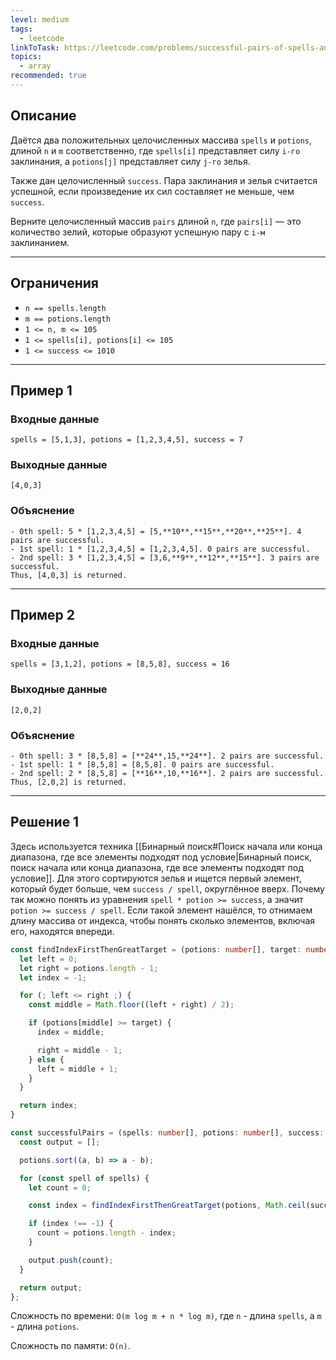 ```yaml
---
level: medium
tags:
  - leetcode
linkToTask: https://leetcode.com/problems/successful-pairs-of-spells-and-potions/description/?envType=study-plan-v2&envId=leetcode-75
topics:
  - array
recommended: true
---
```

## Описание

Даётся два положительных целочисленных массива `spells` и `potions`, длиной `n` и `m` соответственно, где `spells[i]` представляет силу `i-го` заклинания, а `potions[j]` представляет силу `j-го` зелья.

Также дан целочисленный `success`. Пара заклинания и зелья считается успешной, если произведение их сил составляет не меньше, чем `success`.

Верните целочисленный массив `pairs` длиной `n`, где `pairs[i]` — это количество зелий, которые образуют успешную пару с `i-м` заклинанием.

---
## Ограничения

- `n == spells.length`
- `m == potions.length`
- `1 <= n, m <= 105`
- `1 <= spells[i], potions[i] <= 105`
- `1 <= success <= 1010`

---
## Пример 1

### Входные данные

```
spells = [5,1,3], potions = [1,2,3,4,5], success = 7
```
### Выходные данные

```
[4,0,3]
```
### Объяснение

```
- 0th spell: 5 * [1,2,3,4,5] = [5,**10**,**15**,**20**,**25**]. 4 pairs are successful.
- 1st spell: 1 * [1,2,3,4,5] = [1,2,3,4,5]. 0 pairs are successful.
- 2nd spell: 3 * [1,2,3,4,5] = [3,6,**9**,**12**,**15**]. 3 pairs are successful.
Thus, [4,0,3] is returned.
```

---
## Пример 2

### Входные данные

```
spells = [3,1,2], potions = [8,5,8], success = 16
```
### Выходные данные

```
[2,0,2]
```
### Объяснение

```
- 0th spell: 3 * [8,5,8] = [**24**,15,**24**]. 2 pairs are successful.
- 1st spell: 1 * [8,5,8] = [8,5,8]. 0 pairs are successful. 
- 2nd spell: 2 * [8,5,8] = [**16**,10,**16**]. 2 pairs are successful. 
Thus, [2,0,2] is returned.
```

---
## Решение 1

Здесь используется техника [[Бинарный поиск#Поиск начала или конца диапазона, где все элементы подходят под условие|Бинарный поиск, поиск начала или конца диапазона, где все элементы подходят под условие]]. Для этого сортируются зелья и ищется первый элемент, который будет больше, чем `success / spell`, округлённое вверх. Почему так можно понять из уравнения `spell * potion >= success`, а значит `potion >= success / spell`. Если такой элемент нашёлся, то отнимаем длину массива от индекса, чтобы понять сколько элементов, включая его, находятся впереди.

```typescript
const findIndexFirstThenGreatTarget = (potions: number[], target: number) => {
  let left = 0;
  let right = potions.length - 1;
  let index = -1;

  for (; left <= right ;) {
    const middle = Math.floor((left + right) / 2);

    if (potions[middle] >= target) {
      index = middle;

      right = middle - 1;
    } else {
      left = middle + 1;
    }
  }

  return index;
}

const successfulPairs = (spells: number[], potions: number[], success: number): number[] => {
  const output = [];

  potions.sort((a, b) => a - b);

  for (const spell of spells) {
    let count = 0;

    const index = findIndexFirstThenGreatTarget(potions, Math.ceil(success / spell));

    if (index !== -1) {
      count = potions.length - index;
    }

    output.push(count);
  }

  return output;
};
```

Сложность по времени: `O(m log m + n * log m)`, где `n` - длина `spells`, а `m` - длина `potions`.

Сложность по памяти: `O(n)`.